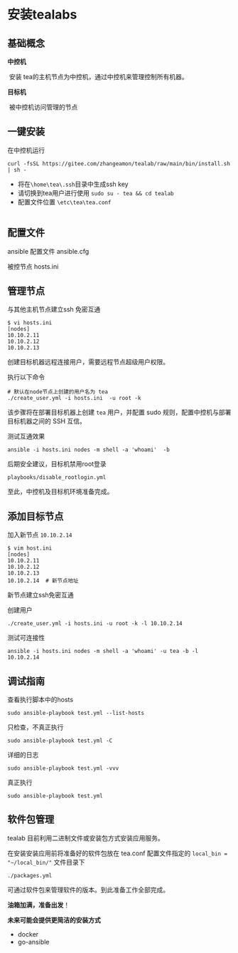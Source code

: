# 安装tealabs

## 基础概念

**中控机**

​       安装 tea的主机节点为中控机，通过中控机来管理控制所有机器。

**目标机**

​        被中控机访问管理的节点

## 一键安装
在中控机运行
```
curl -fsSL https://gitee.com/zhangeamon/tealab/raw/main/bin/install.sh | sh -
```
- 将在`\home\tea\.ssh`目录中生成ssh key
- 请切换到tea用户进行使用 `sudo su - tea && cd tealab`
- 配置文件位置 `\etc\tea\tea.conf` 

```important:: 一定要保管好ssh key

```

## 配置文件

ansible 配置文件 ansible.cfg

被控节点 hosts.ini 

## 管理节点
与其他主机节点建立ssh 免密互通
```
$ vi hosts.ini
[nodes]
10.10.2.11
10.10.2.12
10.10.2.13
```

创建目标机器远程连接用户，需要远程节点超级用户权限。

执行以下命令

```
# 默认在node节点上创建的用户名为 tea
./create_user.yml -i hosts.ini  -u root -k
```

该步骤将在部署目标机器上创建 `tea` 用户，并配置 sudo 规则，配置中控机与部署目标机器之间的 SSH 互信。

测试互通效果

```
ansible -i hosts.ini nodes -m shell -a 'whoami'  -b 
```

后期安全建议，目标机禁用root登录

```
playbooks/disable_rootlogin.yml
```

至此，中控机及目标机环境准备完成。

## 添加目标节点

 加入新节点 `10.10.2.14`

```
$ vim host.ini
[nodes]
10.10.2.11
10.10.2.12
10.10.2.13
10.10.2.14  # 新节点地址
```

新节点建立ssh免密互通 

创建用户 
```
./create_user.yml -i hosts.ini -u root -k -l 10.10.2.14
```

测试可连接性
```
ansible -i hosts.ini nodes -m shell -a 'whoami' -u tea -b -l 10.10.2.14
```

## 调试指南

查看执行脚本中的hosts

```
sudo ansible-playbook test.yml --list-hosts
```

只检查，不真正执行

```
sudo ansible-playbook test.yml -C
```

详细的日志

```
sudo ansible-playbook test.yml -vvv
```

真正执行

```
sudo ansible-playbook test.yml
```

## 软件包管理

tealab 目前利用二进制文件或安装包方式安装应用服务。

在安装安装应用前将准备好的软件包放在 tea.conf 配置文件指定的 `local_bin = "~/local_bin/"`  文件目录下

```
./packages.yml
```

可通过软件包来管理软件的版本。到此准备工作全部完成。

**油箱加满，准备出发**！

**未来可能会提供更简洁的安装方式**

- docker 
- go-ansible
